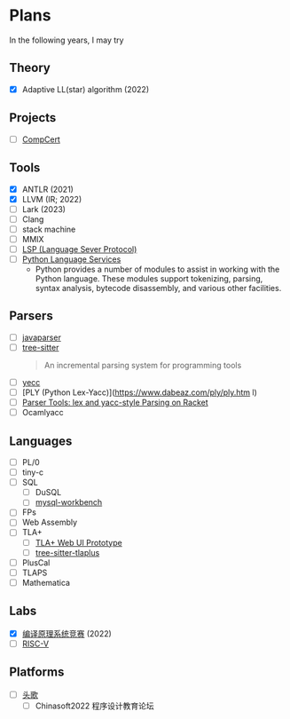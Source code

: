 # Plans

In the following years, I may try

## Theory
- [x] Adaptive LL(star) algorithm (2022)

## Projects
- [ ] [CompCert](https://compcert.org/)

## Tools
- [x] ANTLR (2021)
- [x] LLVM (IR; 2022)
- [ ] Lark (2023)
- [ ] Clang
- [ ] stack machine
- [ ] MMIX
- [ ] [LSP (Language Sever Protocol)](https://langserver.org/)
- [ ] [Python Language Services](https://docs.python.org/3/library/language.html)
  - Python provides a number of modules to assist in working with the Python language. These modules support tokenizing, parsing, syntax analysis, bytecode disassembly, and various other facilities.

## Parsers
- [ ] [javaparser](https://javaparser.org/)
- [ ] [tree-sitter](https://github.com/tree-sitter/tree-sitter)
  > An incremental parsing system for programming tools
- [ ] [yecc](https://www.erlang.org/doc/man/yecc.html)
- [ ] [PLY (Python Lex-Yacc)](https://www.dabeaz.com/ply/ply.htm	l)
- [ ] [Parser Tools: lex and yacc-style Parsing on Racket](https://docs.racket-lang.org/parser-tools/index.html)
- [ ] Ocamlyacc

## Languages
- [ ] PL/0
- [ ] tiny-c
- [ ] SQL
  - [ ] DuSQL
  - [ ] [mysql-workbench](https://github.com/mysql/mysql-workbench)
- [ ] FPs
- [ ] Web Assembly
- [ ] TLA+
  - [ ] [TLA+ Web UI Prototype](https://github.com/will62794/tla-web)
  - [ ] [tree-sitter-tlaplus](https://github.com/tlaplus-community/tree-sitter-tlaplus)
- [ ] PlusCal
- [ ] TLAPS
- [ ] Mathematica

## Labs
- [x] [编译原理系统竞赛](https://compiler.educg.net/) (2022)
- [ ] [RISC-V](https://en.wikipedia.org/wiki/RISC-V)

## Platforms
- [ ] [头歌](https://www.educoder.net/)
  - [ ] Chinasoft2022 程序设计教育论坛